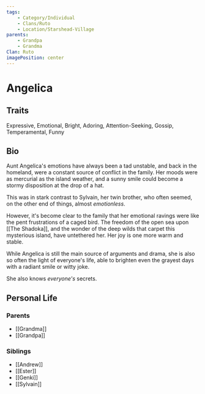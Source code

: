 ```yaml
---
tags:
    - Category/Individual
    - Clans/Ruto
    - Location/Starshead-Village
parents:
    - Grandpa
    - Grandma
Clan: Ruto
imagePosition: center
---
```


# Angelica

## Traits

<span class='traits chip-list'>Expressive, Emotional, Bright, Adoring, Attention-Seeking, Gossip, Temperamental, Funny</span>

## Bio

Aunt Angelica's emotions have always been a tad unstable, and back in the homeland, were a constant source of conflict in the family. Her moods were as mercurial as the island weather, and a sunny smile could become a stormy disposition at the drop of a hat.

This was in stark contrast to Sylvain, her twin brother, who often seemed, on the other end of things, almost *emotionless*. 

However, it's become clear to the family that her emotional ravings were like the pent frustrations of a caged bird. The freedom of the open sea upon [[The Shadoka]], and the wonder of the deep wilds that carpet this mysterious island, have untethered her. Her joy is one more warm and stable. 

While Angelica is still the main source of arguments and drama, she is also so often the light of everyone's life, able to brighten even the grayest days with a radiant smile or witty joke.

She also knows *everyone's* secrets.

## Personal Life

### Parents

-   [[Grandma]]
-   [[Grandpa]]

### Siblings

-   [[Andrew]]
-   [[Ester]]
-   [[Genki]]
-   [[Sylvain]]
